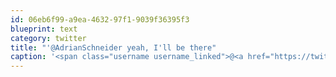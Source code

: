 ```yaml
---
id: 06eb6f99-a9ea-4632-97f1-9039f36395f3
blueprint: text
category: twitter
title: "'@AdrianSchneider yeah, I'll be there"
caption: '<span class="username username_linked">@<a href="https://twitter.com/AdrianSchneider" title="Adrian Schneider">AdrianSchneider</a></span> yeah, I''ll be there'
---
```


